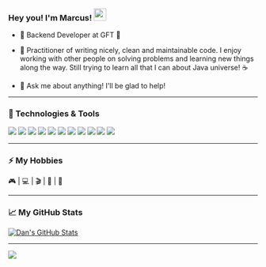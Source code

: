 ### Hey you! I'm Marcus! <img src="https://media.giphy.com/media/hvRJCLFzcasrR4ia7z/giphy.gif" width="25px">

- 🔭 Backend Developer at GFT :rocket:

- 🌱 Practitioner of writing nicely, clean and maintainable code. I enjoy working with other people on solving problems and learning new things along the way.
Still trying to learn all that I can about Java universe! :coffee:

- 💬 Ask me about anything! I'll be glad to help!
---

### 🔧 Technologies & Tools

![](https://img.shields.io/badge/Editor-Visual_Studio_Code-informational?style=flat&logo=visual-studio-code&logoColor=white&labelColor=9c9c9c&color=cdd5e0)
![](https://img.shields.io/badge/Editor-Eclipse-informational?style=flat&logo=eclipse&logoColor=white&labelColor=9c9c9c&color=cdd5e0)
![](https://img.shields.io/badge/Editor-IntelliJ-informational?style=flat&logo=eclipse&logoColor=white&labelColor=9c9c9c&color=cdd5e0)
![](https://img.shields.io/badge/Code-HTML5-informational?style=flat&logo=html5&logoColor=white&labelColor=9c9c9c&color=cdd5e0)
![](https://img.shields.io/badge/Code-CSS3-informational?style=flat&logo=css3&logoColor=white&labelColor=9c9c9c&color=cdd5e0)
![](https://img.shields.io/badge/Code-JavaScript-informational?style=flat&logo=javascript&logoColor=white&labelColor=9c9c9c&color=cdd5e0)
![](https://img.shields.io/badge/Code-Java-informational?style=flat&logo=java&logoColor=white&labelColor=9c9c9c&color=cdd5e0)
![](https://img.shields.io/badge/Tools-Spring-informational?style=flat&logo=spring&logoColor=white&labelColor=9c9c9c&color=cdd5e0)
![](https://img.shields.io/badge/Tools-MySQL-informational?style=flat&logo=mysql&logoColor=white&labelColor=9c9c9c&color=cdd5e0)
![](https://img.shields.io/badge/Tools-Node.js-informational?style=flat&logo=node.js&logoColor=white&labelColor=9c9c9c&color=cdd5e0)
![](https://img.shields.io/badge/Tools-MongoDB.js-informational?style=flat&logo=mongodb&logoColor=white&labelColor=9c9c9c&color=cdd5e0)

  ---
  
### ⚡ My Hobbies

:video_game: | :computer: | :clapper: | :book: | :bicyclist: 

---

### 📈 My GitHub Stats

<a href="https://github.com/marcusscalet/marcusscalet">
  <img align="center" src="https://github-readme-stats.vercel.app/api?username=marcusscalet&show_icons=true&show_owner=true&line_height=27&count_private=true&include_all_commits=true&title_color=bdddff&text_color=1cd6ff&icon_color=ef8539&bg_color=031a1f" alt="Dan's GitHub Stats" />
</a>


---
![](https://visitor-badge.glitch.me/badge?page_id=marcusscalet.marcusscalet)
